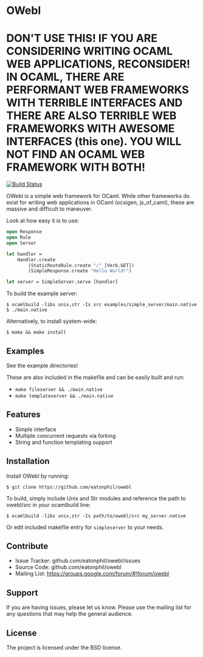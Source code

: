 OWebl
====

# DON'T USE THIS! IF YOU ARE CONSIDERING WRITING OCAML WEB APPLICATIONS, RECONSIDER! IN OCAML, THERE ARE PERFORMANT WEB FRAMEWORKS WITH TERRIBLE INTERFACES AND THERE ARE ALSO TERRIBLE WEB FRAMEWORKS WITH AWESOME INTERFACES (this one). YOU WILL NOT FIND AN OCAML WEB FRAMEWORK WITH BOTH!

[![Build Status](https://travis-ci.org/eatonphil/owebl.svg?branch=master)](https://travis-ci.org/eatonphil/owebl/)


OWebl is a simple web framework for OCaml. While other frameworks do exist
for writing web applications in OCaml (ocsigen, js_of_caml), these are
massive and difficult to maneuver.

Look at how easy it is to use:

```ocaml
open Response
open Rule
open Server

let handler =
    Handler.create
        (StaticRouteRule.create "/" [Verb.GET])
        (SimpleResponse.create "Hello World!")

let server = SimpleServer.serve [handler]
```

To build the example server:

```
$ ocamlbuild -libs unix,str -Is src examples/simple_server/main.native
$ ./main.native
```

Alternatively, to install system-wide:

```
$ make && make install
```

Examples
--------

See the example directories!

These are also included in the makefile and can be easily built and run:

  * `make fileserver && ./main.native`
  * `make templateserver && ./main.native`

Features
--------

- Simple interface
- Multiple concurrent requests via forking
- String and function templating support

Installation
------------

Install OWebl by running:

    $ git clone https://github.com/eatonphil/owebl

To build, simply include Unix and Str modules and reference the path
to owebl/src in your ocamlbuild line:

    $ ocamlbuild -libs unix,str -Is path/to/owebl/src my_server.native

Or edit included makefile entry for `simpleserver` to your needs.

Contribute
----------

- Issue Tracker: github.com/eatonphil/owebl/issues
- Source Code: github.com/eatonphil/owebl
- Mailing List: https://groups.google.com/forum/#!forum/owebl

Support
-------

If you are having issues, please let us know. Please use the mailing list for any questions that may help the general audience.

License
-------

The project is licensed under the BSD license.

